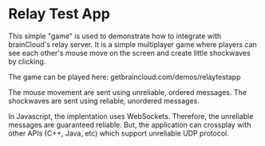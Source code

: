 # Relay Test App
This simple "game" is used to demonstrate how to integrate with brainCloud's relay server. It is a simple multiplayer game where players can see each other's mouse move on the screen and create little shockwaves by clicking.

The game can be played here:
getbraincloud.com/demos/relaytestapp 

The mouse movement are sent using unreliable, ordered messages. The shockwaves are sent using reliable, unordered messages.

In Javascript, the implentation uses WebSockets. Therefore, the unreliable messages are guaranteed reliable. But, the application can crossplay with other APIs (C++, Java, etc) which support unreliable UDP protocol.
